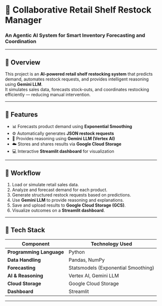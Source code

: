 # 🧠 Collaborative Retail Shelf Restock Manager

### An Agentic AI System for Smart Inventory Forecasting and Coordination

---

## 📘 Overview
This project is an **AI-powered retail shelf restocking system** that predicts demand, automates restock requests, and provides intelligent reasoning using **Gemini LLM**.  
It simulates sales data, forecasts stock-outs, and coordinates restocking efficiently — reducing manual intervention.

---

## 🚀 Features
- 📊 Forecasts product demand using **Exponential Smoothing**
- ⚙️ Automatically generates **JSON restock requests**
- 🧠 Provides reasoning using **Gemini LLM (Vertex AI)**
- ☁️ Stores and shares results via **Google Cloud Storage**
- 💻 Interactive **Streamlit dashboard** for visualization

---

## 🔁 Workflow
1. Load or simulate retail sales data.  
2. Analyze and forecast demand for each product.  
3. Generate structured restock requests based on predictions.  
4. Use **Gemini LLM** to provide reasoning and explanations.  
5. Save and upload results to **Google Cloud Storage (GCS)**.  
6. Visualize outcomes on a **Streamlit dashboard**.

---

## 🧩 Tech Stack
| Component | Technology Used |
|------------|----------------|
| **Programming Language** | Python |
| **Data Handling** | Pandas, NumPy |
| **Forecasting** | Statsmodels (Exponential Smoothing) |
| **AI & Reasoning** | Vertex AI, Gemini LLM |
| **Cloud Storage** | Google Cloud Storage |
| **Dashboard** | Streamlit |

---
